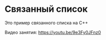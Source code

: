 # Связанный список

Это пример связанного списка на C++

Видео занятия: https://youtu.be/9e3Fy0JFnz0
